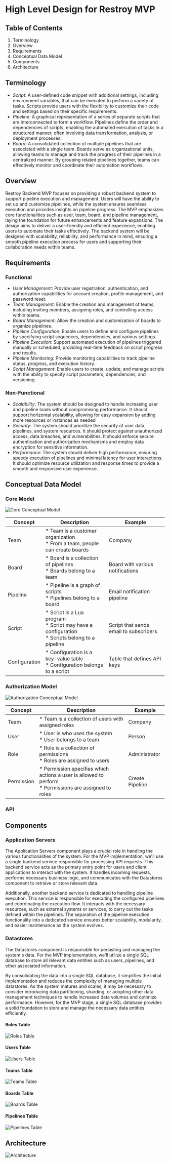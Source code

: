 # High Level Design for Restroy MVP

## Table of Contents

1. Terminology
2. Overview
3. Requirements
4. Conceptual Data Model
5. Components
6. Architecture

## Terminology

* _Script_: A user-defined code snippet with additional settings, 
  including environment variables, that can be executed to perform 
  a variety of tasks. Scripts provide users with the flexibility 
  to customize their code and settings based on their specific requirements.
* _Pipeline_: A graphical representation of a series of separate 
  scripts that are interconnected to form a workflow. Pipelines 
  define the order and dependencies of scripts, enabling the 
  automated execution of tasks in a structured manner, 
  often involving data transformation, analysis, or deployment processes.
* _Board_: A consolidated collection of multiple pipelines that are 
  associated with a single team. Boards serve as organizational units, 
  allowing teams to manage and track the progress of their pipelines 
  in a centralized manner. By grouping related pipelines together, 
  teams can effectively monitor and coordinate their automation workflows.

## Overview

Restroy Backend MVP focuses on providing a robust backend system to support 
pipeline execution and management. Users will have the ability to set up 
and customize pipelines, while the system ensures seamless execution and 
provides insights on pipeline progress. The MVP emphasizes core functionalities 
such as user, team, board, and pipeline management, laying the foundation 
for future enhancements and feature expansions. The design aims to deliver 
a user-friendly and efficient experience, enabling users to automate their 
tasks effectively. The backend system will be designed with scalability, 
reliability, and performance in mind, ensuring a smooth pipeline execution 
process for users and supporting their collaboration needs within teams.

## Requirements

### Functional

* _User Management_: Provide user registration, authentication, and authorization 
  capabilities for account creation, profile management, and password reset.
* _Team Management_: Enable the creation and management of teams, including 
  inviting members, assigning roles, and controlling access within teams.
* _Board Management_: Allow the creation and customization of boards to organize pipelines.
* _Pipeline Configuration_: Enable users to define and configure pipelines 
  by specifying script sequences, dependencies, and various settings.
* _Pipeline Execution_: Support automated execution of pipelines triggered 
  manually or scheduled, providing real-time feedback on script progress and results.
* _Pipeline Monitoring_: Provide monitoring capabilities to track pipeline status, 
  progress, and execution history.
* _Script Management_: Enable users to create, update, and manage scripts 
  with the ability to specify script parameters, dependencies, and versioning.

### Non-Functional

* _Scalability_: The system should be designed to handle increasing user 
  and pipeline loads without compromising performance. It should support 
  horizontal scalability, allowing for easy expansion by adding more resources 
  or instances as needed
* _Security_: The system should prioritize the security of user data, pipelines, 
  and system resources. It should protect against unauthorized access, data breaches, 
  and vulnerabilities. It should enforce secure authentication and authorization 
  mechanisms and employ data encryption for sensitive information.
* _Performance_: The system should deliver high performance, ensuring 
  speedy execution of pipelines and minimal latency for user interactions. 
  It should optimize resource utilization and response times to provide 
  a smooth and responsive user experience.

## Conceptual Data Model

### Core Model

![Core Conceptual Model](./core_conceptual_model.svg)

| Concept | Description | Example |
| --- | --- | --- |
| Team | * Team is a customer organization <br> * From a team, people can create boards | Company |
| Board | * Board is a collection of pipelines <br> * Boards belong to a team | Board with various notifications |
| Pipeline | * Pipeline is a graph of scripts <br> * Pipelines belong to a board | Email notification pipeline |
| Script | * Script is a Lua program <br> * Script may have a configuration <br> * Scripts belong to a pipeline | Script that sends email to subscribers |
| Configuration | * Configuration is a key-value table <br> * Configuration belongs to a script | Table that defines API keys |

### Authorization Model

![Authorization Conceptual Model](./authorization_conceptual_model.svg)

| Concept | Description | Example |
| --- | --- | --- |
| Team | * Team is a collection of users with assigned roles | Company |
| User | * User is who uses the system <br> * User belongs to a team | Person |
| Role | * Role is a collection of permissions <br> * Roles are assigned to users | Administrator |
| Permission | * Permission specifies which actions a user is allowed to perform <br> * Permissions are assigned to roles | Create Pipeline |

### API

## Components

### Application Servers

The Application Servers component plays a crucial role in handling the various 
functionalities of the system. For the MVP implementation, we'll use a single backend 
service responsible for processing API requests. This backend service acts as the 
primary entry point for users and client applications to interact with the system. It 
handles incoming requests, performs necessary business logic, and communicates with 
the Datastores component to retrieve or store relevant data.

Additionally, another backend service is dedicated to handling pipeline execution. 
This service is responsible for executing the configured pipelines and coordinating 
the execution flow. It interacts with the necessary resources, such as external 
systems or services, to carry out the tasks defined within the pipelines. The 
separation of the pipeline execution functionality into a dedicated service ensures 
better scalability, modularity, and easier maintenance as the system evolves.

### Datastores

The Datastores component is responsible for persisting and managing the system's data. 
For the MVP implementation, we'll utilize a single SQL database to store all relevant 
data entities such as users, pipelines, and other associated information.

By consolidating the data into a single SQL database, it simplifies the initial 
implementation and reduces the complexity of managing multiple datastores. As the 
system matures and scales, it may be necessary to consider introducing data 
partitioning, sharding, or adopting other data management techniques to handle 
increased data volumes and optimize performance. However, for the MVP stage, a single 
SQL database provides a solid foundation to store and manage the necessary data 
entities efficiently.

#### Roles Table

![Roles Table](./datastores/roles.svg)

#### Users Table

![Users Table](./datastores/users.svg)

#### Teams Table

![Teams Table](./datastores/teams.svg)

#### Boards Table

![Boards Table](./datastores/boards.svg)

#### Pipelines Table

![Pipelines Table](./datastores/pipelines.svg)

## Architecture

![Architecture](./components.svg)
